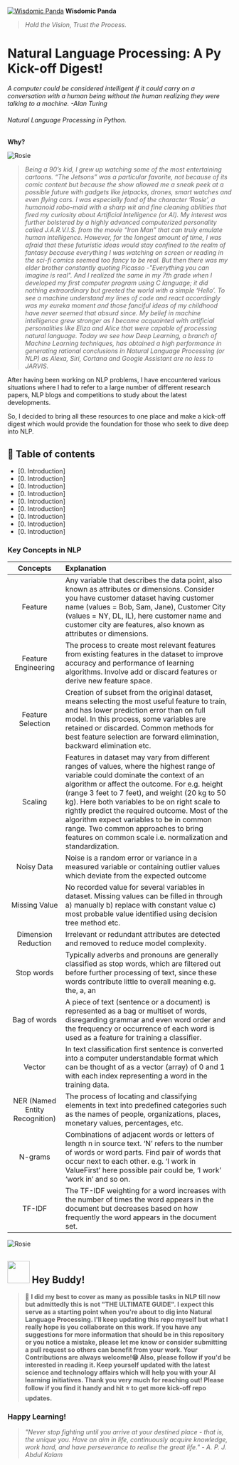 [![Wisdomic Panda](https://github.com/robagwe/wisdomic-panda/blob/master/imgs/panda.png)](http://www.rohanbagwe.com/)  **Wisdomic Panda**
> *Hold the Vision, Trust the Process.*

# Natural Language Processing: A Py Kick-off Digest! 
*A computer could be considered intelligent if it could carry on a conversation with a human being without the human realizing they were talking to a machine. -Alan Turing*
###### Natural Language Processing in Python.

**Why?**

![Rosie](https://github.com/robagwe/wisdomic-panda/blob/master/imgs/1.gif)

> *Being a 90’s kid, I grew up watching some of the most entertaining cartoons. “The Jetsons” was a particular favorite, not because of its comic content but because the show allowed me a sneak peek at a possible future with gadgets like jetpacks, drones, smart watches and even flying cars. I was especially fond of the character ‘Rosie’, a humanoid robo-maid with a sharp wit and fine cleaning abilities that fired my curiosity about Artificial Intelligence (or AI). My interest was further bolstered by a highly advanced computerized personality called J.A.R.V.I.S. from the movie “Iron Man” that can truly emulate human intelligence. However, for the longest amount of time, I was afraid that these futuristic ideas would stay confined to the realm of fantasy because everything I was watching on screen or reading in the sci-fi comics seemed too fancy to be real. But then there was my elder brother constantly quoting Picasso -"Everything you can imagine is real". And I realized the same in my 7th grade when I developed my first computer program using C language; it did nothing extraordinary but greeted the world with a simple ‘Hello’. To see a machine understand my lines of code and react accordingly was my eureka moment and those fanciful ideas of my childhood have never seemed that absurd since.
My belief in machine intelligence grew stronger as I became acquainted with artificial personalities like Eliza and Alice that were capable of processing natural language. Today we see how Deep Learning, a branch of Machine Learning techniques, has obtained a high performance in generating rational conclusions in Natural Language Processing (or NLP) as Alexa, Siri, Cortana and Google Assistant are no less to JARVIS.*


After having been working on NLP problems, I have encountered various situations where I had to refer to a large number of different research papers, NLP blogs and competitions to study about the latest developments.

So, I decided to bring all these resources to one place and make a kick-off digest which would provide the foundation for those who seek to dive deep into NLP.



## 📄 Table of contents

  * [0. Introduction]
  * [0. Introduction]
  * [0. Introduction]
  * [0. Introduction]
  * [0. Introduction]
  * [0. Introduction]
  * [0. Introduction]
  * [0. Introduction]
  * [0. Introduction]

### Key Concepts in NLP

| Concepts | Explanation |
| :---:         |     :---      | 
| Feature   | Any variable that describes the data point, also known as attributes or dimensions. Consider you have customer dataset having customer name (values = Bob, Sam, Jane), Customer City (values = NY, DL, IL), here customer name and customer city are features, also known as attributes or dimensions.    |
|Feature Engineering |The process to create most relevant features from existing features in the dataset to improve accuracy and performance of learning algorithms. Involve add or discard features or derive new feature space. |
|Feature Selection|Creation of subset from the original dataset, means selecting the most useful feature to train, and has lower prediction error than on full model. In this process, some variables are retained or discarded. Common methods for best feature selection are forward elimination, backward elimination etc.|
|Scaling| Features in dataset may vary from different ranges of values, where the highest range of variable could dominate the context of an algorithm or affect the outcome. For e.g. height (range 3 feet to 7 feet), and weight (20 kg to 50 kg). Here both variables to be on right scale to rightly predict the required outcome. Most of the algorithm expect variables to be in common range. Two common approaches to bring features on common scale i.e. normalization and standardization.|
|Noisy Data | Noise is a random error or variance in a measured variable or containing outlier values which deviate from the expected outcome|
|Missing Value |No recorded value for several variables in dataset. Missing values can be filled in through a) manually b) replace with constant value c) most probable value identified using decision tree method etc. |
|Dimension Reduction | Irrelevant or redundant attributes are detected and removed to reduce model complexity.|
|Stop words | Typically adverbs and pronouns are generally classified as stop words, which are filtered out before further processing of text, since these words contribute little to overall meaning e.g. the, a, an|
|Bag of words|A piece of text (sentence or a document) is represented as a bag or multiset of words, disregarding grammar and even word order and the frequency or occurrence of each word is used as a feature for training a classifier.|
|Vector|In text classification first sentence is converted into a computer understandable format which can be thought of as a vector (array) of 0 and 1 with each index representing a word in the training data.|
|NER (Named Entity Recognition)|The process of locating and classifying elements in text into predefined categories such as the names of people, organizations, places, monetary values, percentages, etc.|
|N-grams|Combinations of adjacent words or letters of length n in source text. ‘N’ refers to the number of words or word parts. Find pair of words that occur next to each other. e.g. ‘I work in ValueFirst’ here possible pair could be, ‘I work’ ‘work in’ and so on.|
|TF-IDF|The TF-IDF weighting for a word increases with the number of times the word appears in the document but decreases based on how frequently the word appears in the document set.|

![Rosie](https://github.com/robagwe/wisdomic-panda/blob/master/imgs/2.gif)

## <img src="https://github.com/robagwe/wisdomic-panda/blob/master/imgs/acr.png" width="50">   Hey Buddy!</img>

> :pushpin: **I did my best to cover as many as possible tasks in NLP till now but admittedly this is not "THE ULTIMATE GUIDE". I expect this serve as a starting point when you're about to dig into Natural Language Processing. I'll keep updating this repo myself but what I really hope is you collaborate on this work. If you have any suggestions for more information that should be in this repository or you notice a mistake, please let me know or consider submitting a pull request so others can benefit from your work. Your Contributions are always welcome!:grin: Also, please follow if you'd be interested in reading it. Keep yourself updated with the latest science and technology affairs which will help you with your AI learning initiatives. Thank you very much for reaching out! Please follow if you find it handy and hit :star: to get more kick-off repo updates.**

### Happy Learning!

> *"Never stop fighting until you arrive at your destined place - that is, the unique you. Have an aim in life, continuously acquire knowledge, work hard, and have perseverance to realise the great life." - A. P. J. Abdul Kalam*

